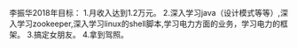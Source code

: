 李振华2018年目标：
1.月收入达到1.2万元。
2.深入学习java（设计模式等等）,深入学习zookeeper,深入学习linux的shell脚本,学习电力方面的业务，学习电力的框架。
3.搞定女朋友。
4.拿到驾照。

